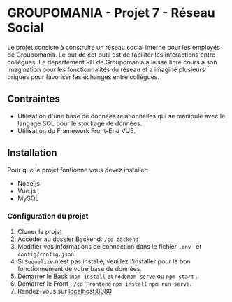 # GROUPOMANIA - Projet 7 - Réseau Social 

Le projet consiste à construire un réseau social interne pour les employés de Groupomania. Le but de cet outil est de faciliter les interactions entre collègues. Le département RH de Groupomania a laissé libre cours à son imagination pour les fonctionnalités du réseau et a imaginé plusieurs briques pour favoriser les échanges entre collègues.

## Contraintes

* Utilisation d'une base de données relationnelles qui se manipule avec le langage SQL pour le stockage de données.
* Utilisation du Framework Front-End VUE.

## Installation

Pour que le projet fontionne vous devez installer:

* Node.js
* Vue.js 
* MySQL

### Configuration du projet

1. Cloner le projet
2. Accéder au dossier Backend:  `/cd backend`
3. Modifier vos informations de connection dans le fichier `.env ` et `config/config.json`. 
4. Si `Sequelize` n'est pas installé, veuillez l'installer pour le bon fonctionnement de votre base de données.
5. Démarrer le Back :`npm install` et `nodemon serve` ou `npm start` . 
6. Démarrer le Front : `/cd Frontend` `npm install` `npm run serve`.
7. Rendez-vous sur [localhost:8080]( http://localhost:8080/)





